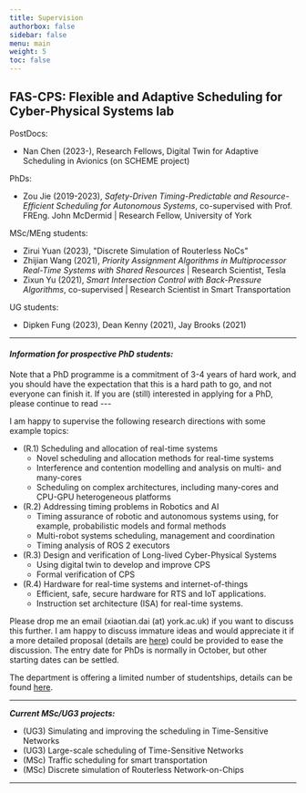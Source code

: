 ```yaml
---
title: Supervision
authorbox: false
sidebar: false
menu: main
weight: 5
toc: false
---
```



## FAS-CPS: Flexible and Adaptive Scheduling for Cyber-Physical Systems lab

PostDocs:
- Nan Chen (2023-), Research Fellows, Digital Twin for Adaptive Scheduling in Avionics (on SCHEME project)

PhDs:
- Zou Jie (2019-2023), *Safety-Driven Timing-Predictable and Resource-Efficient Scheduling for Autonomous Systems*, co-supervised with Prof. FREng. John McDermid | Research Fellow, University of York 

MSc/MEng students:
- Zirui Yuan (2023), "Discrete Simulation of Routerless NoCs"
- Zhijian Wang (2021), *Priority Assignment Algorithms in Multiprocessor Real-Time Systems with Shared Resources* | Research Scientist, Tesla
- Zixun Yu (2021), *Smart Intersection Control with Back-Pressure Algorithms*, co-supervised | Research Scientist in Smart Transportation

UG students:
- Dipken Fung (2023), Dean Kenny (2021), Jay Brooks (2021)

---

#### *Information for prospective PhD students:*

Note that a PhD programme is a commitment of 3-4 years of hard work, and you should have the expectation that this is a hard path to go, and not everyone can finish it. If you are (still) interested in applying for a PhD, please continue to read ---

I am happy to supervise the following research directions with some example topics:

- (R.1) Scheduling and allocation of real-time systems
    - Novel scheduling and allocation methods for real-time systems
    - Interference and contention modelling and analysis on multi- and many-cores
    - Scheduling on complex architectures, including many-cores and CPU-GPU heterogeneous platforms
- (R.2) Addressing timing problems in Robotics and AI
    - Timing assurance of robotic and autonomous systems using, for example, probabilistic models and formal methods
    - Multi-robot systems scheduling, management and coordination
    - Timing analysis of ROS 2 executors
- (R.3) Design and verification of Long-lived Cyber-Physical Systems
    - Using digital twin to develop and improve CPS
    - Formal verification of CPS
- (R.4) Hardware for real-time systems and internet-of-things
    - Efficient, safe, secure hardware for RTS and IoT applications.
    - Instruction set architecture (ISA) for real-time systems.

Please drop me an email (xiaotian.dai (at) york.ac.uk) if you want to discuss this further. I am happy to discuss immature ideas and would appreciate it if a more detailed proposal (details are [here](https://www.york.ac.uk/study/postgraduate-research/apply/documents/proposal/)) could be provided to ease the discussion. The entry date for PhDs is normally in October, but other starting dates can be settled.

The department is offering a limited number of studentships, details can be found [here](https://www.cs.york.ac.uk/postgraduate/research-degrees/sets-doctoral-centre/).

---

***Current MSc/UG3 projects:***

- (UG3) Simulating and improving the scheduling in Time-Sensitive Networks
- (UG3) Large-scale scheduling of Time-Sensitive Networks
- (MSc) Traffic scheduling for smart transportation
- (MSc) Discrete simulation of Routerless Network-on-Chips

---



